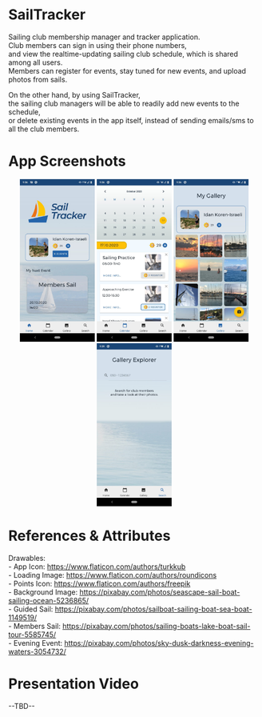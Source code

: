# SailTracker
Sailing club membership manager and tracker application.  
Club members can sign in using their phone numbers,  
and view the realtime-updating sailing club schedule, which is shared among all users.  
Members can register for events, stay tuned for new events, and upload photos from sails.  
  
On the other hand, by using SailTracker,  
the sailing club managers will be able to readily add new events to the schedule,  
or delete existing events in the app itself, instead of sending emails/sms to all the club members.  


# App Screenshots
<p float="left" align="middle" padding="5">
  <img src="/screenshots/home.jpg?raw=true" width="150" />
  <img src="/screenshots/calendar.jpg?raw=true" width="150" /> 
  <img src="/screenshots/gallery.jpg?raw=true" width="150" />
  <img src="/screenshots/explore.jpg?raw=true" width="150" />
</p>


# References & Attributes
Drawables:   
	- App Icon: https://www.flaticon.com/authors/turkkub  
	- Loading Image: https://www.flaticon.com/authors/roundicons  
	- Points Icon: https://www.flaticon.com/authors/freepik  
	- Background Image: https://pixabay.com/photos/seascape-sail-boat-sailing-ocean-5236865/  
	- Guided Sail: https://pixabay.com/photos/sailboat-sailing-boat-sea-boat-1149519/  
	- Members Sail: https://pixabay.com/photos/sailing-boats-lake-boat-sail-tour-5585745/  
	- Evening Event: https://pixabay.com/photos/sky-dusk-darkness-evening-waters-3054732/  
	


# Presentation Video
--TBD--
